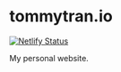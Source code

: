 # tommytran.io

[![Netlify Status](https://api.netlify.com/api/v1/badges/0d797930-bbbe-41b6-a38c-95d349558533/deploy-status)](https://app.netlify.com/sites/tommytran-io/deploys)

My personal website. <br />